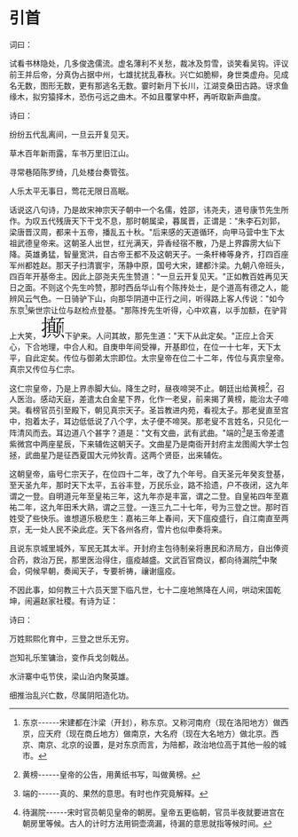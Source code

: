# 引首

词曰：

试看书林隐处，几多俊逸儒流。虚名薄利不关愁，裁冰及剪雪，谈笑看吴钩。评议前王并后帝，分真伪占据中州，七雄扰扰乱春秋。兴亡如脆柳，身世类虚舟。见成名无数，图形无数，更有那逃名无数。霎时新月下长川，江湖变桑田古路。讶求鱼缘木，拟穷猿择木，恐伤弓远之曲木。不如且覆掌中杯，再听取新声曲度。

诗曰：

纷纷五代乱离间，一旦云开复见天。

草木百年新雨露，车书万里旧江山。

寻常巷陌陈罗绮，几处楼台奏管弦。

人乐太平无事日，莺花无限日高眠。

话说这八句诗，乃是故宋神宗天子朝中一个名儒，姓邵，讳尧夫，道号康节先生所作。为叹五代残唐天下干戈不息，那时朝属梁，暮属晋，正谓是："朱李石刘郭，梁唐晋汉周，都来十五帝，播乱五十秋。"后来感的天道循环，向甲马营中生下太祖武德皇帝来。这朝圣人出世，红光满天，异香经宿不散，乃是上界霹雳大仙下降。英雄勇猛，智量宽洪，自古帝王都不及这朝天子。一条杆棒等身齐，打四百座军州都姓赵。那天子扫清寰宇，荡静中原，国号大宋，建都汴梁。九朝八帝班头，四百年开基帝主。因此上邵尧夫先生赞道："一旦云开复见天。"正如教百姓再见天日之面。不则这个先生吟赞，那时西岳华山有个陈抟处士，是个道高有德之人，能辨风云气色。一日骑驴下山，向那华阴道中正行之间，听得路上客人传说："如今东京[^1]柴世宗让位与赵检点登基。"那陈抟先生听得，心中欢喜，以手加额，在驴背上大笑，<img src="images/00402.jpeg" alt="" class="hanzi_cannot_typed">下驴来。人问其故，那先生道："天下从此定矣。"正应上合天心，下合地理，中合人和。自庚申年间受禅，开基即位，在位一十七年，天下太平，自此定矣。传位与御弟太宗即位。太宗皇帝在位二十二年，传位与真宗皇帝。真宗又传位与仁宗。

这仁宗皇帝，乃是上界赤脚大仙。降生之时，昼夜啼哭不止。朝廷出给黄榜[^2]，召人医治。感动天庭，差遣太白金星下界，化作一老叟，前来揭了黄榜，能治太子啼哭。看榜官员引至殿下，朝见真宗天子。圣旨教进内苑，看视太子。那老叟直至宫中，抱着太子，耳边低低说了八个字，太子便不啼哭。那老叟不言姓名，只见化一阵清风而去。耳边道八个甚字？道是："文有文曲，武有武曲。"端的[^3]是玉帝差遣紫微宫中两座星辰，下来辅佐这朝天子。文曲星乃是南衙开封府主龙图阁大学士包拯，武曲星乃是征西夏国大元帅狄青。这两个贤臣，出来辅佐。

这朝皇帝，庙号仁宗天子，在位四十二年，改了九个年号。自天圣元年癸亥登基，至天圣九年，那时天下太平，五谷丰登，万民乐业，路不拾遗，户不夜闭，这九年谓之一登。自明道元年至皇祐三年，这九年亦是丰富，谓之二登。自皇祐四年至嘉祐二年，这九年田禾大熟，谓之三登。一连三九二十七年，号为三登之世。那时百姓受了些快乐。谁想道乐极悲生：嘉祐三年上春间，天下瘟疫盛行，自江南直至两京，无一处人民不染此症。天下各州各府，雪片也似申奏将来。

且说东京城里城外，军民无其太半。开封府主包待制亲将惠民和济局方，自出俸资合药，救治万民，那里医治得住，瘟疫越盛。文武百官商议，都向待漏院[^4]中聚会，伺候早朝，奏闻天子，专要祈祷，禳谢瘟疫。

不因此事，如何教三十六员天罡下临凡世，七十二座地煞降在人间，哄动宋国乾坤，闹遍赵家社稷。有诗为证：

诗曰：

万姓熙熙化育中，三登之世乐无穷。

岂知礼乐笙镛治，变作兵戈剑戟丛。

水浒寨中屯节侠，梁山泊内聚英雄。

细推治乱兴亡数，尽属阴阳造化功。

[^1]:东京------宋建都在汴梁（开封），称东京。又称河南府（现在洛阳地方）做西京，应天府（现在商丘地方）做南京，大名府（现在大名地方）做北京。西京、南京、北京的设置，是对东京而言，为陪都，政治地位高于其他一般的城市。

[^2]: 黄榜------皇帝的公告，用黄纸书写，叫做黄榜。

[^3]: 端的------真的、果然的意思。有时也作究竟解释。

[^4]:待漏院------宋时官员朝见皇帝的朝房。皇帝五更临朝，官员半夜就要进宫在朝房里等候。古人的计时方法用铜壶滴漏，待漏的意思就指等候时间。
